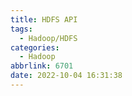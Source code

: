 ```yaml
---
title: HDFS API
tags:
  - Hadoop/HDFS
categories:
  - Hadoop
abbrlink: 6701
date: 2022-10-04 16:31:38
---
```

